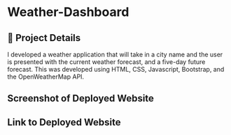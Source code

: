 # Weather-Dashboard

## 🚀 Project Details
I developed a weather application that will take in a city name and the user is presented with the current weather forecast, and a five-day future forecast. This was developed using HTML, CSS, Javascript, Bootstrap, and the OpenWeatherMap API. 

## Screenshot of Deployed Website

## Link to Deployed Website
